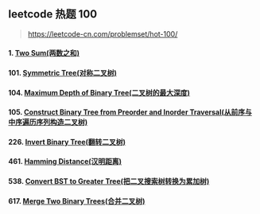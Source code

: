 
## leetcode 热题 100

> https://leetcode-cn.com/problemset/hot-100/

#### 1. [Two Sum(两数之和)](https://github.com/mrlsm/Note/blob/master/leetcode/hot_100/1.md)  

#### 101. [Symmetric Tree(对称二叉树)](https://github.com/mrlsm/Note/blob/master/leetcode/hot_100/101.md)  

#### 104. [Maximum Depth of Binary Tree(二叉树的最大深度)](https://github.com/mrlsm/Note/blob/master/leetcode/hot_100/104.md)  

#### 105. [Construct Binary Tree from Preorder and Inorder Traversal(从前序与中序遍历序列构造二叉树)](https://github.com/mrlsm/Note/blob/master/leetcode/hot_100/105.md)  

#### 226. [Invert Binary Tree(翻转二叉树)](https://github.com/mrlsm/Note/blob/master/leetcode/hot_100/226.md)  

#### 461. [Hamming Distance(汉明距离)](https://github.com/mrlsm/Note/blob/master/leetcode/hot_100/461.md)  

#### 538. [Convert BST to Greater Tree(把二叉搜索树转换为累加树)](https://github.com/mrlsm/Note/blob/master/leetcode/hot_100/538.md)  

#### 617. [Merge Two Binary Trees(合并二叉树)](https://github.com/mrlsm/Note/blob/master/leetcode/hot_100/617.md)  



